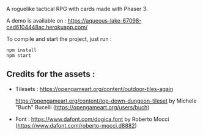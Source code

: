 A roguelike tactical RPG with cards made with Phaser 3.

A demo is available on : https://aqueous-lake-67098-ced6104448ac.herokuapp.com/

To compile and start the project, just run :

```
npm install
npm start
```

## Credits for the assets :

- Tilesets :
  https://opengameart.org/content/outdoor-tiles-again

  https://opengameart.org/content/top-down-dungeon-tileset
  by Michele "Buch" Bucelli (https://opengameart.org/users/buch)

- Font :
  https://www.dafont.com/dogica.font
  by Roberto Mocci (https://www.dafont.com/roberto-mocci.d8882)
